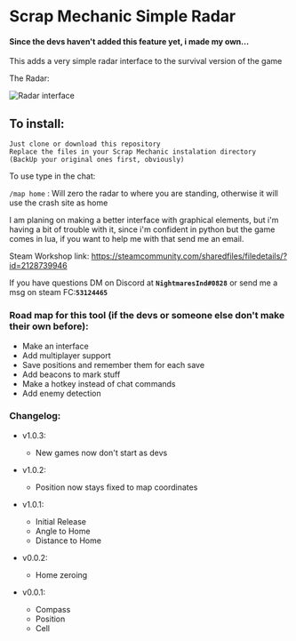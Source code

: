 # Scrap Mechanic Simple Radar
#### Since the devs haven't added this feature yet, i made my own...
This adds a very simple radar interface to the survival version of the game

The Radar:

![Radar interface](/GitHubStuff/sm_02.jpg)

## To install: 
```
Just clone or download this repository
Replace the files in your Scrap Mechanic instalation directory
(BackUp your original ones first, obviously)
```

To use type in the chat:

`/map home` : Will zero the radar to where you are standing, otherwise it will use the crash site as home

I am planing on making a better interface with graphical elements, but i'm having a bit of trouble with it, since i'm confident in python but the game comes in lua, if you want to help me with that send me an email.

Steam Workshop link: https://steamcommunity.com/sharedfiles/filedetails/?id=2128739946

If you have questions DM on Discord at **`NightmaresInd#0828`** or send me a msg on steam FC:**`53124465`**

### Road map for this tool (if the devs or someone else don't make their own before):
- Make an interface
- Add multiplayer support
- Save positions and remember them for each save
- Add beacons to mark stuff
- Make a hotkey instead of chat commands
- Add enemy detection

### Changelog:
- v1.0.3:
  - New games now don't start as devs
- v1.0.2:
  - Position now stays fixed to map coordinates

- v1.0.1:
  - Initial Release
  - Angle to Home
  - Distance to Home

- v0.0.2:
  - Home zeroing

- v0.0.1:
  - Compass
  - Position
  - Cell
